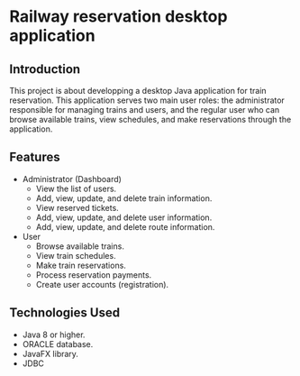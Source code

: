 
# Railway reservation desktop application 

## Introduction
This project is about developping a desktop Java application for train reservation. This application serves two main user roles: the administrator responsible for managing trains and users, and the regular user who can browse available trains, view schedules, and make reservations through the application.

## Features
- Administrator (Dashboard)
  - View the list of users.
  - Add, view, update, and delete train information.
  - View reserved tickets.
  - Add, view, update, and delete user information.
  - Add, view, update, and delete route information.
- User
  - Browse available trains.
  - View train schedules.
  - Make train reservations.
  - Process reservation payments.
  - Create user accounts (registration).
    
## Technologies Used
- Java 8 or higher.
- ORACLE database.
- JavaFX library. 
- JDBC 
